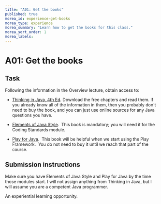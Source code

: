 ```yaml
---
title: "A01: Get the books"
published: true
morea_id: experience-get-books
morea_type: experience
morea_summary: "Learn how to get the books for this class."
morea_sort_order: 1
morea_labels:
---
```


# A01: Get the books

## Task

Following the information in the Overview lecture, obtain access to:

  * [Thinking in Java, 4th Ed](http://mindview.net/Books/TIJ4). Download the free chapters and read them. If you already know all of the information in them, then you probably don't need to buy the book, and you can just use online sources for any Java questions you have.

  * [Elements of Java Style](http://www.amazon.com/Elements-Java-Style-Reference-Library/dp/0521777682).  This book is mandatory; you will need it for the Coding Standards module.

  * [Play for Java](http://www.manning.com/leroux/).  This book will be helpful when we start using the Play Framework.  You do not need to buy it until we reach that part of the course.

## Submission instructions

Make sure you have Elements of Java Style and Play for Java by the time those
modules start. I will not assign anything from Thinking in Java, but I will
assume you are a competent Java programmer.




An experiential learning opportunity.